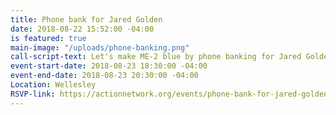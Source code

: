 ```yaml
---
title: Phone bank for Jared Golden
date: 2018-08-22 15:52:00 -04:00
is featured: true
main-image: "/uploads/phone-banking.png"
call-script-text: Let's make ME-2 blue by phone banking for Jared Golden!
event-start-date: 2018-08-23 18:30:00 -04:00
event-end-date: 2018-08-23 20:30:00 -04:00
Location: Wellesley
RSVP-link: https://actionnetwork.org/events/phone-bank-for-jared-golden-maine-congressional-candidate/
---
```


